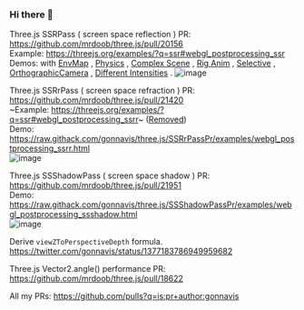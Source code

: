 ### Hi there 👋
<!--
**gonnavis/gonnavis** is a ✨ _special_ ✨ repository because its `README.md` (this file) appears on your GitHub profile.

Here are some ideas to get you started:

- 🔭 I’m currently working on ...
- 🌱 I’m currently learning ...
- 👯 I’m looking to collaborate on ...
- 🤔 I’m looking for help with ...
- 💬 Ask me about ...
- 📫 How to reach me: ...
- 😄 Pronouns: ...
- ⚡ Fun fact: ...
-->

Three.js SSRPass ( screen space reflection ) PR: https://github.com/mrdoob/three.js/pull/20156
<br/>
Example: https://threejs.org/examples/?q=ssr#webgl_postprocessing_ssr
<br/>
Demos: with
[EnvMap](https://raw.githack.com/gonnavis/three.js/SSRPassWithEnvMapShared/examples/webgl_postprocessing_ssr.html)
, [Physics](http://raw.githack.com/gonnavis/three.js/SSRPassExamples/examples/physics_ammo_volume_ssr.html)
, [Complex Scene](http://raw.githack.com/gonnavis/three.js/SSRPassExamples/examples/webgl_animation_keyframes_ssr.html)
, [Rig Anim](http://raw.githack.com/gonnavis/three.js/SSRPassExamples/examples/webgl_shading_physical_ssr.html)
, [Selective](http://raw.githack.com/gonnavis/three.js/SSRPassExamples/examples/webgl_postprocessing_ssr_selective.html)
, [OrthographicCamera](http://raw.githack.com/gonnavis/three.js/SSRPassExamples/examples/webgl_postprocessing_ssr_orthographicCamera.html)
, [Different Intensities](https://github.com/mrdoob/three.js/pull/21487)
.
![image](https://user-images.githubusercontent.com/10785634/103439584-1f035d00-4c79-11eb-8a37-0214b66978f2.png)
<br/>

Three.js SSRrPass ( screen space refraction ) PR: https://github.com/mrdoob/three.js/pull/21420
<br/>
~Example: https://threejs.org/examples/?q=ssr#webgl_postprocessing_ssrr~ ([Removed](https://github.com/mrdoob/three.js/pull/23569))
<br/>
Demo: https://raw.githack.com/gonnavis/three.js/SSRrPassPr/examples/webgl_postprocessing_ssrr.html
<br/>
![image](https://user-images.githubusercontent.com/10785634/113124719-671a2780-9248-11eb-9afa-df3288ddd739.png)
<br/>

Three.js SSShadowPass ( screen space shadow ) PR: https://github.com/mrdoob/three.js/pull/21951
<br/>
Demo: https://raw.githack.com/gonnavis/three.js/SSShadowPassPr/examples/webgl_postprocessing_ssshadow.html
<br/>
![image](https://user-images.githubusercontent.com/10785634/121066577-a17de300-c7fc-11eb-81b5-e38f4bb20153.png)
<br/>

Derive `viewZToPerspectiveDepth` formula. https://twitter.com/gonnavis/status/1377183786949959682

Three.js Vector2.angle() performance PR: https://github.com/mrdoob/three.js/pull/18622
<br/>

All my PRs: https://github.com/pulls?q=is:pr+author:gonnavis

